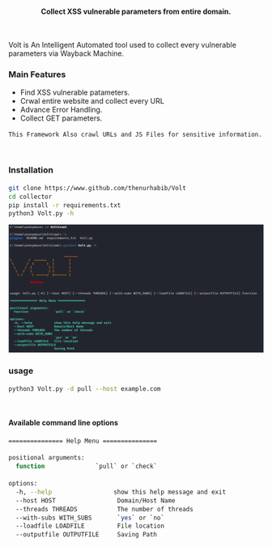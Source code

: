 
<h4 align="center">Collect XSS vulnerable parameters from entire domain.</h4>

<br>


Volt is An Intelligent Automated tool used to collect every vulnerable parameters via Wayback Machine.


### Main Features
- Find XSS vulnerable patameters.
- Crwal entire website and collect every URL
- Advance Error Handling.
- Collect GET parameters.


`This Framework Also crawl URLs and JS Files for sensitive information.`

<br>

### Installation

```bash
git clone https://www.github.com/thenurhabib/Volt
cd collector
pip install -r requirements.txt
python3 Volt.py -h
```
![Alt text](plugins/VOLTscreen.png)
### usage
```bash
python3 Volt.py -d pull --host example.com
```


<br>


#### Available command line options

```bash
=============== Help Menu ===============

positional arguments:
  function              `pull` or `check`

options:
  -h, --help                 show this help message and exit
  --host HOST                 Domain/Host Name
  --threads THREADS           The number of threads
  --with-subs WITH_SUBS       `yes` or `no`
  --loadfile LOADFILE         File location
  --outputfile OUTPUTFILE     Saving Path
```
